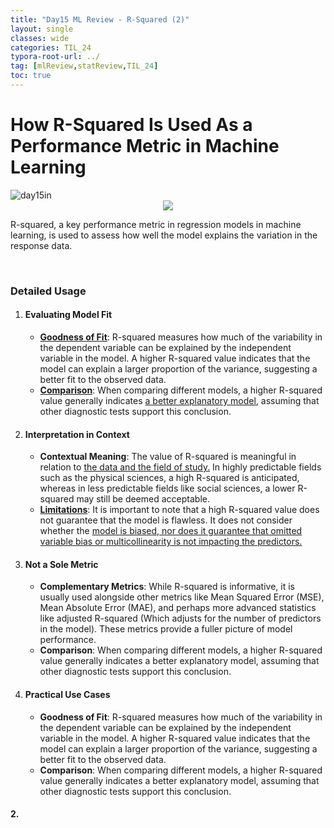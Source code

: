 ```yaml
---
title: "Day15 ML Review - R-Squared (2)"
layout: single
classes: wide
categories: TIL_24
typora-root-url: ../
tag: [mlReview,statReview,TIL_24]
toc: true
---
```


# How R-Squared Is Used As a Performance Metric in Machine Learning

<img src="/blog/images/2024-06-04-TIL24_Day15/FBEC82A6-63E4-49DB-A5D5-D8D68D2C1350_1_105_c.jpeg" alt="day15in">

<center>
<img src="/blog/images/2024-06-04-TIL24_Day15/image-20240605182838167.png">
</center>

R-squared, a key performance metric in regression models in machine learning, is used to assess how well the model explains the variation in the response data.

<br>

### Detailed Usage

1. #### **Evaluating Model Fit**

   - **<u>Goodness of Fit</u>**: R-squared measures how much of the variability in the dependent variable can be explained by the independent variable in the model. A higher R-squared value indicates that the model can explain a larger proportion of the variance, suggesting a better fit to the observed data.
   - **<u>Comparison</u>**: When comparing different models, a higher R-squared value generally indicates <u>a better explanatory model</u>, assuming that other diagnostic tests support this conclusion.

2. #### Interpretation in Context

   - **Contextual Meaning**: The value of R-squared is meaningful in relation to <u>the data and the field of study.</u> In highly predictable fields such as the physical sciences, a high R-squared is anticipated, whereas in less predictable fields like social sciences, a lower R-squared may still be deemed acceptable.
   - **<u>Limitations</u>**: It is important to note that a high R-squared value does not guarantee that the model is flawless. It does not consider whether the <u>model is biased, nor does it guarantee that omitted variable bias or multicollinearity is not impacting the predictors.</u>

3. #### Not a Sole Metric

   - **Complementary Metrics**: While R-squared is informative, it is usually used alongside other metrics like Mean Squared Error (MSE), Mean Absolute Error (MAE), and perhaps more advanced statistics like adjusted R-squared (Which adjusts for the number of predictors in the model). These metrics provide a fuller picture of model performance. 
   - **Comparison**: When comparing different models, a higher R-squared value generally indicates a better explanatory model, assuming that other diagnostic tests support this conclusion.

4. #### Practical Use Cases

   - **Goodness of Fit**: R-squared measures how much of the variability in the dependent variable can be explained by the independent variable in the model. A higher R-squared value indicates that the model can explain a larger proportion of the variance, suggesting a better fit to the observed data.
   - **Comparison**: When comparing different models, a higher R-squared value generally indicates a better explanatory model, assuming that other diagnostic tests support this conclusion.

#### 2. 





